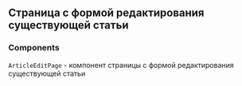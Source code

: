 ## Страница с формой редактирования существующей статьи

### Components

`ArticleEditPage` - компонент страницы с формой редактирования существующей статьи
